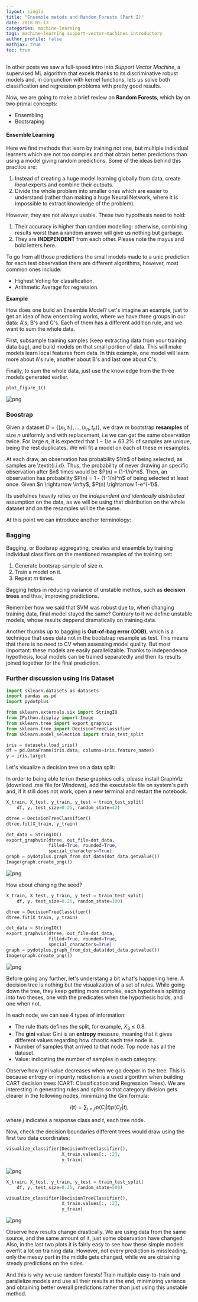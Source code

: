 ```yaml
---
layout: single
title: "Ensemble metods and Random Forests (Part I)"
date: 2018-05-13
categories: machine-learning
tags: machine-learning support-vector-machines introductory
author_profile: false
mathjax: true
toc: true
---
```


In other posts we saw a full-speed intro into *Support Vector Machine*, a supervised ML algorithm that excels thanks to its discriminative robust models and, in conjunction with kernel functions, lets us solve both classification and regression problems with pretty good results.

Now, we are going to make a brief review on **Random Forests**, which lay on two primal concepts:

* Ensembling
* Bootsraping

#### Ensemble Learning

Here we find methods that learn by training not one, but multiple individual learners which are not too complex and that obtain better predictions than using a model giving random predictions. Some of the ideas behind this practice are:

1. Instead of creating a huge model learning globally from data, create *local* experts and combine their outputs.
2. Divide the whole problem into smaller ones which are easier to understand (rather than making a huge Neural Network, where it is impossible to extract knowledge of the problem).

However, they are not always usable. These two hypothesis need to hold:

1. Their accuracy is higher than random modelling: otherwise, combining results worst than a random answer will give us nothing but garbage.
2. They are **INDEPENDENT** from each other. Please note the mayus and bold letters here.

To go from all those predictions the small models made to a unic prediction for each test observation there are different algorithms, however, most common ones include:

* Highest Voting for classification.
* Arithmetic Average for regression.

**Example**

How does one build an Ensemble Model? Let's imagine an example, just to get an idea of how ensembling works, where we have three groups in our data: A's, B's and C's. Each of them has a different addition rule, and we want to sum the whole data.

First, subsample training samples (keep extracting data from your training data bag), and build models on that small portion of data. This will make models learn local features from data. In this example, one model will learn more about A's rule, another about B's and last one about C's.

Finally, to sum the whole data, just use the knowledge from the three models generated earlier.


```python
plot_figure_1()
```


![png](\assets\images\machinelearning\rf\output_4_0.png)


### Boostrap

Given a dataset $D = \{ (x_1, t_1), \ldots, (x_n, t_n) \}$, we draw $m$ bootstrap **resamples** of size $n$ uniformly and with replacement, i.e we can get the same observation twice. For large $n$, it is expected that $1-1/e \approx 63.2\%$ of samples are unique, being the rest duplicates. We will fit a model on each of these $m$ resamples.

<aside class="notice--info">
At each draw, an observation has probability $1/n$ of being selected, as samples are \textit{i.i.d}. Thus, the probability of never drawing an specific observation after $n$ times would be $P(n) = (1-1/n)^n$. Then, an observation has probability $P(n) = 1 - (1-1/n)^n$ of being selected at least once. 
Given $n \rightarrow \infty$, $P(n) \rightarrow 1-e^{-1}$.
</aside>

Its usefulnes heavily relies on the *independent and identically distributed* assumption on the data, as we will be using that distribution on the whole dataset and on the resamples will be the same.

At this point we can introduce another terminology:

### Bagging

Bagging, or Bootsrap aggregating, creates and ensemble by training individual classifiers on the mentioned resamples of the training set:

1. Generate bootsrap sample of size $n$.
2. Train a model on it.
3. Repeat $m$ times.

Bagging helps in reducing variance of unstable methos, such as **decision trees** and thus, improving predictions. 

Remember how we said that SVM was robust due to, when changing training data, final model stayed the same? Contrary to it we define unstable models, whose results deppend dramatically on training data.

Another thumbs up to bagging is **Out-of-bag error (OOB)**, which is a technique that uses data not in the bootstrap resample as test. This means that there is no need to CV when assessing model quality. But most important: these models are easily parallelizable. Thanks to independence hypothesis, local models can be trained separatedly and then its results joined together for the final prediction.

### Further discussion using Iris Dataset

```python
import sklearn.datasets as datasets
import pandas as pd
import pydotplus

from sklearn.externals.six import StringIO  
from IPython.display import Image  
from sklearn.tree import export_graphviz
from sklearn.tree import DecisionTreeClassifier
from sklearn.model_selection import train_test_split
```

```python
iris = datasets.load_iris()
df = pd.DataFrame(iris.data, columns=iris.feature_names)
y = iris.target
```

Let's visualize a decision tree on a data split:

<aside class="notice--info">
In order to being able to run these graphics cells, please install GraphViz (download .msi file for Windows), add the executable file on system's path and, if it still does not work, open a new terminal and restart the notebook.
</aside>


```python
X_train, X_test, y_train, y_test = train_test_split(
    df, y, test_size=0.25, random_state=42)

dtree = DecisionTreeClassifier()
dtree.fit(X_train, y_train)

dot_data = StringIO()
export_graphviz(dtree, out_file=dot_data,  
                filled=True, rounded=True,
                special_characters=True)
graph = pydotplus.graph_from_dot_data(dot_data.getvalue())  
Image(graph.create_png())
```

![png](\assets\images\machinelearning\rf\output_9_0.png)


How about changing the seed?


```python
X_train, X_test, y_train, y_test = train_test_split(
    df, y, test_size=0.25, random_state=100)

dtree = DecisionTreeClassifier()
dtree.fit(X_train, y_train)

dot_data = StringIO()
export_graphviz(dtree, out_file=dot_data,  
                filled=True, rounded=True,
                special_characters=True)
graph = pydotplus.graph_from_dot_data(dot_data.getvalue())  
Image(graph.create_png())
```

![png](\assets\images\machinelearning\rf\output_11_0.png)


Before going any further, let's understang a bit what's happening here. A decision tree is nothing but the visualization of a set of rules. While going down the tree, they keep getting more complex, each hypothesis splitting into two theses, one with the predicates when the hypothesis holds, and one when not. 

In each node, we can see 4 types of information:

* The rule thats defines the split, for example, $X_3 \leq 0.8$.
* The **gini** value: Gini is an **entropy** measure, meaning that it gives different values regarding how chaotic each tree node is.
* Number of samples that arrived to that node. Top node has all the dataset.
* Value: indicating the number of samples in each category.

Observe how gini value decreases when we go deeper in the tree. This is because entropy or impurity reduction is a used algorithm when building CART decision trees (CART: Classification and Regression Trees). We are interesting in generating rules and splits so that category division gets clearer in the following nodes, minimizing the Gini formula:

$$ i(t) = \sum_{j\neq j'} p(C_j|t)p(C_{j'}|t), $$

where $j$ indicates a response class and $t$, each tree node.


Now, check the decision boundaries different trees would draw using the first two data coordinates:

```python
visualize_classifier(DecisionTreeClassifier(),
	                 X_train.values[:, :2],
	                 y_train)
```

![png](\assets\images\machinelearning\rf\output_13_1.png)


```python
X_train, X_test, y_train, y_test = train_test_split(
    df, y, test_size=0.25, random_state=500)

visualize_classifier(DecisionTreeClassifier(), 
	                 X_train.values[:, :2], 
	                 y_train)
```

![png](\assets\images\machinelearning\rf\output_14_1.png)


Observe how results change drastically. We are using data from the same source, and the same amount of it, just some observation have changed. Also, in the last two plots it is fairly easy to see how these simple models overfit a lot on training data. However, not every prediction is missleading, only the messy part in the middle gets changed, while we are obtaining steady predictions on the sides.

And this is why we use random forests! Train multiple easy-to-train and parallelize models and use all their results at the end, minimizing variance and obtaining better overall predictions rather than just using this unstable method.
